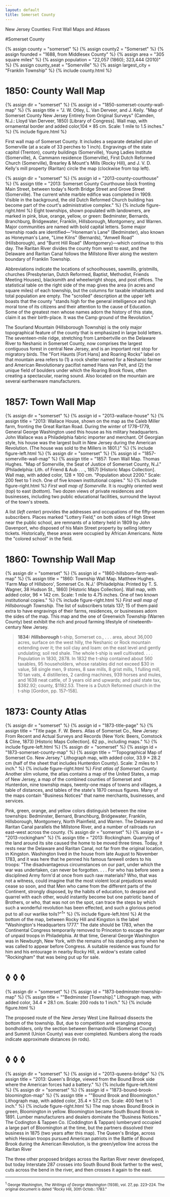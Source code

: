 ```yaml
---
layout: default
title: Somerset County
---
```


<p class="type">New Jersey Counties: First Wall Maps and Atlases</p>

#Somerset County

{% assign county = "somerset" %}
{% assign county2 = "Somerset" %}
{% assign founded = "1688, from Middlesex County" %}
{% assign area = "305 square miles" %}
{% assign population = "22,057 (1860); 323,444 (2010)" %}
{% assign county_seat = "Somerville" %}
{% assign largest_city = "Franklin Township" %}
{% include county.html %}

<h1 class="fancy">1850: County Wall Map</h1>

{% assign dir = "somerset" %}
{% assign id = "1850-somerset-county-wall-map" %}
{% assign title = "J. W. Otley, L. Van Derveer, and J. Keily. &quot;Map of Somerset County New Jersey Entirely from Original Surveys&quot; (Camden, N.J.: Lloyd Van Derveer, 1850) [Library of Congress]. Wall map, with ornamental border and added color,104 × 85 cm. Scale: 1 mile to 1.5 inches." %}
{% include figure.html %}
<p class="dropCap">
	First wall map of Somerset County. It includes a separate detailed plan of Somerville (at a scale of 33 perches to 1 inch). Engravings of the state capitol (Trenton), county buildings (Somerville), Young Ladies Institute (Somerville), A. Cammann residence (Somerville), First Dutch Reformed Church (Somerville), Brearley & Mount's Mills (Rocky Hill), and J. V. D. Kelly's mill property (Raritan) circle the map (clockwise from top left).
</p>

{% assign dir = "somerset" %}
{% assign id = "2013-county-courthouse" %}
{% assign title = "2013: Somerset County Courthouse block fronting Main Street, between today's North Bridge Street and Grove Street (Somerville). The current white marble edifice was completed in 1909. Visible in the background, the old Dutch Reformed Church building has become part of the court's administrative complex." %}
{% include figure-right.html %}
Eight townships, shown populated with landowners, are marked in pink, blue, orange, yellow, or green: Bedminster, Bernards, Branchburg, Bridgewater, Franklin, Hillsborough, Montgomery, and Warren. Major communities are named with bold capital letters. Some major township roads are identified—"Honeman's Lane" (Bedminster), also known as Honeyman's Lane, "Lime Kilns" (Bernards), "Amwell Road" (Hillsborough), and "Burnt Hill Road" (Montgomery)—which continue to this day. The Raritan River divides the county from west to east, and the Delaware and Raritan Canal follows the Millstone River along the western boundary of Franklin Township.

Abbreviations indicate the locations of schoolhouses, sawmills, gristmills, churches (Presbyterian, Dutch Reformed, Baptist, Methodist, Friends Meeting Houses), blacksmith and wheelwright shops, and post offices. The statistical table on the right side of the map gives the area (in acres and square miles) of each township, but the columns for taxable inhabitants and total population are empty. The "scrolled" description at the upper left boasts that the county "stands high for the general intelligence and high moral tone of its citizens and their attention to the cause of Education. Some of the greatest men whose names adorn the history of this state, claim it as their birth-place. It was the Camp ground of the Revolution."

The Sourland Mountain (Hillsborough Township) is the only major topographical feature of the county that is emphasized in large bold letters. The seventeen-mile ridge, stretching from Lambertville on the Delaware River to Neshanic in Somerset County, now comprises the largest contiguous forest in central New Jersey, and is an important rest stop for migratory birds. The "Fort Haunts [Fort Hans] and Roaring Rocks" label on that mountain area refers to (1) a rock shelter named for a Neshanic farmer and American Revolutionary pacifist named Hans van Pelt, and (2) the unique field of boulders under which the Roaring Brook flows, often creating a spectacular, roaring sound. Also located on the mountain are several earthenware manufacturers.

<h1 class="fancy">1857: Town Wall Map</h1>

{% assign dir = "somerset" %}
{% assign id = "2013-wallace-house" %}
{% assign title = "2013: Wallace House, shown on the map as the Caleb Miller farm, fronting the Great Raritan Road. During the winter of 1778–1779, General George Washington used this house as his military headquarters. John Wallace was a Philadelphia fabric importer and merchant. Of Georgian style, his house was the largest built in New Jersey during the American Revolution. (The house was sold to the Millers in 1801.)" %}
{% include figure-left.html %}
{% assign dir = "somerset" %}
{% assign id = "1857-somerville-wall-map" %}
{% assign title = "1857: Town Wall Map. Thomas Hughes. &quot;Map of Somerville, the Seat of Justice of Somerset County, N.J.&quot; (Philadelphia: Lith. of Friend & Aub . . ., 1857) [Historic Maps Collection]. Wall map, with added color, 128 × 100 cm. &quot;Population about 2200.&quot; Scale: 200 feet to 1 inch. One of five known institutional copies." %}
{% include figure-right.html %}
_First wall map of Somerville._ It is roughly oriented west (_top_) to east (_bottom_). Two dozen views of private residences and businesses, including two public educational facilities, surround the layout of the town's streets.

A list (_left center_) provides the addresses and occupations of the fifty-seven subscribers. Places marked "Lottery Field," on both sides of High Street near the public school, are remnants of a lottery held in 1809 by John Davenport, who disposed of his Main Street property by selling lottery tickets. Historically, these areas were occupied by African Americans. Note the "colored school" in the field.

<h1 class="fancy">1860: Township Wall Map</h1>

{% assign dir = "somerset" %}
{% assign id = "1860-hillsboro-farm-wall-map" %}
{% assign title = "1860: Township Wall Map. Matthew Hughes. 'Farm Map of Hillsboro', Somerset Co. N.J.' (Philadelphia: Printed by T. S. Wagner, 38 Hudson St., 1860) [Historic Maps Collection]. Wall map, with added color, 96 × 142 cm. Scale: 1 mile to 4.75 inches. One of two known institutional copies." %}
{% include figure-right.html %}
_First wall map of Hillsborough Township._ The list of subscribers totals 137; 15 of them paid extra to have engravings of their farms, residences, or businesses adorn the sides of the map. This map and the one of Greenwich Township (Warren County) best exhibit the rich and proud farming lifestyle of nineteenth-century New Jersey.

>**1834:** _**Hillsborough**_ t-ship, Somerset co., . . . area, about 36,000 acres, surface on the west hilly, the Neshanic or Rock mountain extending over it; the soil clay and loam: on the east level and gently undulating; soil red shale. The whole t-ship is well cultivated. . . . Population in 1830, 2878. In 1832 the t-ship contained about 560 taxables, 95 householders, whose ratables did not exceed $30 in value, 58 single men, 9 stores, 8 saw mills, 8 grist mills, 1 fulling mill, 10 tan vats, 4 distilleries, 2 carding machines, 939 horses and mules, and 1638 neat cattle, of 3 years old and upwards; and paid state tax, $382.92; county, $1182.53. There is a Dutch Reformed church in the t-ship [Gordon, pp. 157–158].

<h1 class="fancy">1873: County Atlas</h1>

{% assign dir = "somerset" %}
{% assign id = "1873-title-page" %}
{% assign title = "Title page. F. W. Beers. Atlas of Somerset Co., New Jersey: From Recent and Actual Surveys and Records (New York: Beers, Comstock & Cline, 1873) [Historic Maps Collection]. 62 pp., including maps." %}
{% include figure-left.html %}
{% assign dir = "somerset" %}
{% assign id = "1873-somerset-county-map" %}
{% assign title = "&quot;Topographical Map of Somerset Co. New Jersey.&quot; Lithograph map, with added color, 33.9 × 28.2 cm (half of the sheet that includes Hunterdon County). Scale: 2 miles to 1 inch." %}
{% include figure-right.html %}
_First atlas of Somerset County._ Another slim volume, the atlas contains a map of the United States, a map of New Jersey, a map of the combined counties of Somerset and Hunterdon, nine township maps, twenty-one maps of towns and villages, a table of distances, and tables of the state's 1870 census figures. Many of the maps contain "Business Notices" that name merchants, businesses, and services.

Pink, green, orange, and yellow colors distinguish between the nine townships: Bedminster, Bernard, Branchburg, Bridgewater, Franklin, Hillsborough, Montgomery, North Plainfield, and Warren. The Delaware and Raritan Canal parallels the Millstone River, and a number of railroads run east–west across the county.
{% assign dir = "somerset" %}
{% assign id = "2013-rockingham" %}
{% assign title = "2013: Rockingham. Quarrying of the land around its site caused the home to be moved three times. Today, it rests near the Delaware and Raritan Canal, not far from the original location, in Kingston. Washington lived in the house from late August to November 1783, and it was here that he penned his famous farewell orders to his troops: &quot;The disadvantageous circumstances on our part, under which the war was undertaken, can never be forgotten. . . . For who has before seen a disciplined Army form'd at once from such raw materials? Who, that was not a witness, could imagine that the most violent local prejudices would cease so soon, and that Men who came from the different parts of the Continent, strongly disposed, by the habits of education, to despise and quarrel with each other, would instantly become but one patriotic band of Brothers, or who, that was not on the spot, can trace the steps by which such a wonderful revolution has been effected, and such a glorious period put to all our warlike toils?&quot;<sup>1</sup>" %}
{% include figure-left.html %}
At the bottom of the map, between Rocky Hill and Kingston is the label "Washington's Headquarters 1777." The date should be 1783, when the Continental Congress temporarily removed to Princeton to escape the anger of unpaid troops in Philadelphia. At that time, General George Washington was in Newburgh, New York, with the remains of his standing army when he was called to appear before Congress. A suitable residence was found for him and his entourage in nearby Rocky Hill, a widow's estate called "Rockingham" that was being put up for sale.

<h1 class="fancy nobg">◊ ◊ ◊</h1>

{% assign dir = "somerset" %}
{% assign id = "1873-bedminster-township-map" %}
{% assign title = "&quot;Bedminster [Township].&quot; Lithograph map, with added color, 34.4 × 28.1 cm. Scale: 200 rods to 1 inch." %}
{% include figure.html %}

The proposed route of the New Jersey West Line Railroad dissects the bottom of the township. But, due to competition and wrangling among bondholders, only the section between Bernardsville (Somerset County) and Summit (Union County) was ever completed. Numbers along the roads indicate approximate distances (in rods).

<h1 class="fancy nobg">◊ ◊ ◊</h1>

{% assign dir = "somerset" %}
{% assign id = "2013-queens-bridge" %}
{% assign title = "2013: Queen's Bridge, viewed from the Bound Brook side where the American forces had a battery." %}
{% include figure-left.html %}
{% assign dir = "somerset" %}
{% assign id = "1873-bound-brook-bloomington-map" %}
{% assign title = "&quot;Bound Brook and Bloomington.&quot; Lithograph map, with added color, 35.4 × 57.2 cm. Scale: 400 feet to 1 inch." %}
{% include figure-right.html %}
The map shows Bound Brook in green, Bloomington in yellow. Bloomington became South Bound Brook in 1891. Lumber manufacturers and dealers dominate the "Business Notices." The Codington & Tappen Co. (Coddington & Tappan) lumberyard occupied a large part of Bloomington at the time, but the partners dissolved their business in 1875 (two years after this map). The Queen's Bridge, across which Hessian troops pursued American patriots in the Battle of Bound Brook during the American Revolution, is the green/yellow line across the Raritan River

The three other proposed bridges across the Raritan River never developed, but today Interstate 287 crosses into South Bound Book farther to the west, cuts across the bend in the river, and then crosses it again to the east.

---
<div class="footnotes">
    <small><sup>1</sup> George Washington, <em>The Writings of George Washington</em> (1938), vol. 27, pp. 223–224. The original document is dated "Rocky Hill, 30th Octob.: 1783."</small>
</div>